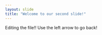 ```yaml
---
layout: slide
title: "Welcome to our second slide!"
---
```

Editing the file!!
Use the left arrow to go back!
